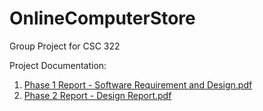 # OnlineComputerStore
Group Project for CSC 322


Project Documentation:

1. [Phase 1 Report - Software Requirement and Design.pdf](https://github.com/PaHenriquez/ComputerStore/files/6387820/Phase.1.Report.-.Software.Requirement.and.Design.pdf)
2. [Phase 2 Report - Design Report.pdf](https://github.com/PaHenriquez/ComputerStore/files/6387822/Phase.2.Report.-.Design.Report.pdf)
